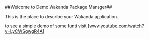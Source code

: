 ##Welcome to Demo Wakanda Package Manager##

This is the place to describe your Wakanda application.

to see a simple demo of some funti  visit [www.youtube.com/watch?v=LyCWSgwgR4A]

